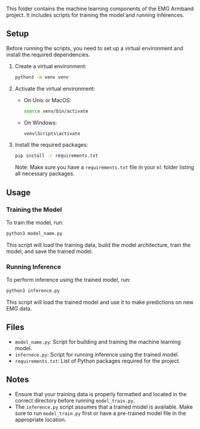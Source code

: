 This folder contains the machine learning components of the EMG Armband project. It includes scripts for training the model and running inferences.

## Setup

Before running the scripts, you need to set up a virtual environment and install the required dependencies.

1. Create a virtual environment:
   ```bash
   python3 -m venv venv
   ```

2. Activate the virtual environment:
   - On Unix or MacOS:
     ```bash
     source venv/bin/activate
     ```
   - On Windows:
     ```bash
     venv\Scripts\activate
     ```

3. Install the required packages:
   ```bash
   pip install -r requirements.txt
   ```

   Note: Make sure you have a `requirements.txt` file in your `ml` folder listing all necessary packages.

## Usage

### Training the Model

To train the model, run:

```bash
python3 model_name.py
```

This script will load the training data, build the model architecture, train the model, and save the trained model.

### Running Inference

To perform inference using the trained model, run:

```bash
python3 inference.py
```

This script will load the trained model and use it to make predictions on new EMG data.

## Files

- `model_name.py`: Script for building and training the machine learning model.
- `infernece.py`: Script for running inference using the trained model.
- `requirements.txt`: List of Python packages required for the project.

## Notes

- Ensure that your training data is properly formatted and located in the correct directory before running `model_train.py`.
- The `inference.py` script assumes that a trained model is available. Make sure to run `model_train.py` first or have a pre-trained model file in the appropriate location.
